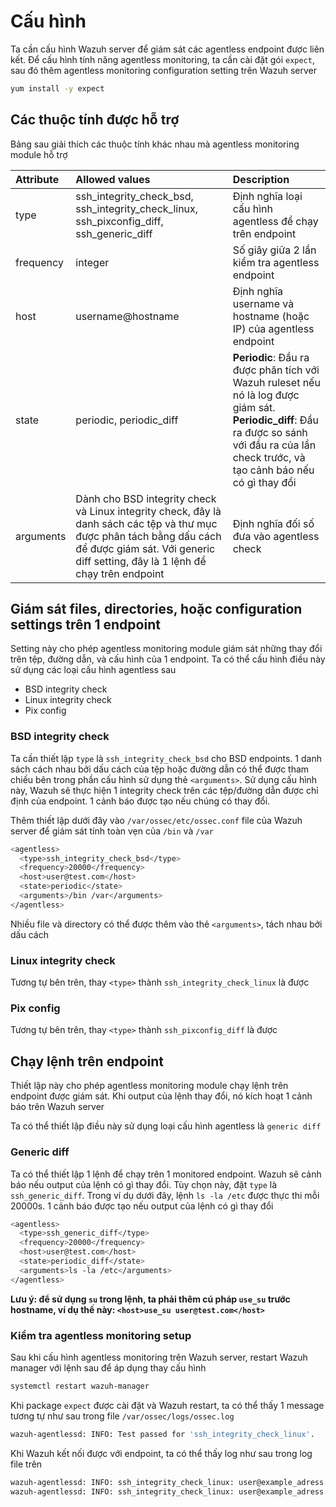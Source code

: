 # Cấu hình

Ta cần cấu hình Wazuh server để giám sát các agentless endpoint được liên kết. Để cấu hình tính năng agentless monitoring, ta cần cài đặt gói ```expect```, sau đó thêm agentless monitoring configuration setting trên Wazuh server

```sh
yum install -y expect
```

## Các thuộc tính được hỗ trợ

Bảng sau giải thích các thuộc tính khác nhau mà agentless monitoring module hỗ trợ

|Attribute|Allowed values|Description|
|:-|:-|:-|
|type|ssh_integrity_check_bsd, ssh_integrity_check_linux, ssh_pixconfig_diff, ssh_generic_diff|Định nghĩa loại cấu hình agentless để chạy trên endpoint|
|frequency|integer|Số giây giữa 2 lần kiểm tra agentless endpoint|
|host|username@hostname|Định nghĩa username và hostname (hoặc IP) của agentless endpoint|
|state|periodic, periodic_diff|**Periodic**: Đầu ra được phân tích với Wazuh ruleset nếu nó là log được giám sát. **Periodic_diff**: Đầu ra được so sánh với đầu ra của lần check trước, và tạo cảnh báo nếu có gì thay đổi|
|arguments|Dành cho BSD integrity check và Linux integrity check, đây là danh sách các tệp và thư mục được phân tách bằng dấu cách để được giám sát. Với generic diff setting, đây là 1 lệnh để chạy trên endpoint|Định nghĩa đối số đưa vào agentless check|

## Giám sát files, directories, hoặc configuration settings trên 1 endpoint

Setting này cho phép agentless monitoring module giám sát những thay đổi trên tệp, đường dẫn, và cấu hình của 1 endpoint. Ta có thể cấu hình điều này sử dụng các loại cấu hình agentless sau
- BSD integrity check
- Linux integrity check
- Pix config

### BSD integrity check

Ta cần thiết lập ```type``` là ```ssh_integrity_check_bsd``` cho BSD endpoints. 1 danh sách cách nhau bởi dấu cách của tệp hoặc đường dẫn có thể được tham chiếu bên trong phần cấu hình sử dụng thẻ ```<arguments>```. Sử dụng cấu hình này, Wazuh sẽ thực hiện 1 integrity check trên các tệp/đường dẫn được chỉ định của endpoint. 1 cảnh báo được tạo nếu chúng có thay đổi.

Thêm thiết lập dưới đây vào ```/var/ossec/etc/ossec.conf``` file của Wazuh server để giám sát tính toàn vẹn của ```/bin``` và ```/var```

```sh
<agentless>
  <type>ssh_integrity_check_bsd</type>
  <frequency>20000</frequency>
  <host>user@test.com</host>
  <state>periodic</state>
  <arguments>/bin /var</arguments>
</agentless>
```

Nhiều file và directory có thể được thêm vào thẻ ```<arguments>```, tách nhau bởi dấu cách

### Linux integrity check

Tương tự bên trên, thay ```<type>``` thành ```ssh_integrity_check_linux``` là được

### Pix config

Tương tự bên trên, thay ```<type>``` thành ```ssh_pixconfig_diff``` là được

## Chạy lệnh trên endpoint

Thiết lập này cho phép agentless monitoring module chạy lệnh trên endpoint được giám sát. Khi output của lệnh thay đổi, nó kích hoạt 1 cảnh báo trên Wazuh server

Ta có thể thiết lập điều này sử dụng loại cấu hình agentless là ```generic diff```

### Generic diff

Ta có thể thiết lập 1 lệnh để chạy trên 1 monitored endpoint. Wazuh sẽ cảnh báo nếu output của lệnh có gì thay đổi. Tùy chọn này, đặt ```type``` là ```ssh_generic_diff```. Trong ví dụ dưới đây, lệnh ```ls -la /etc``` được thực thi mỗi 20000s. 1 cảnh báo được tạo nếu output của lệnh có gì thay đổi

```sh
<agentless>
  <type>ssh_generic_diff</type>
  <frequency>20000</frequency>
  <host>user@test.com</host>
  <state>periodic_diff</state>
  <arguments>ls -la /etc</arguments>
</agentless>
```

**Lưu ý: để sử dụng ```su``` trong lệnh, ta phải thêm cú pháp ```use_su``` trước hostname, ví dụ thế này: ```<host>use_su user@test.com</host>```**

### Kiểm tra agentless monitoring setup

Sau khi cấu hình agentless monitoring trên Wazuh server, restart Wazuh manager với lệnh sau để áp dụng thay cấu hình

```sh
systemctl restart wazuh-manager
```

Khi package ```expect``` được cài đặt và Wazuh restart, ta có thể thấy 1 message tương tự như sau trong file ```/var/ossec/logs/ossec.log```

```sh
wazuh-agentlessd: INFO: Test passed for 'ssh_integrity_check_linux'.
```

Khi Wazuh kết nối được với endpoint, ta có thể thấy log như sau trong log file trên

```sh
wazuh-agentlessd: INFO: ssh_integrity_check_linux: user@example_adress.com: Starting.
wazuh-agentlessd: INFO: ssh_integrity_check_linux: user@example_adress.com: Finished.
```